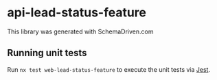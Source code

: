 
# api-lead-status-feature

This library was generated with SchemaDriven.com

## Running unit tests

Run `nx test web-lead-status-feature` to execute the unit tests via [Jest](https://jestjs.io).

